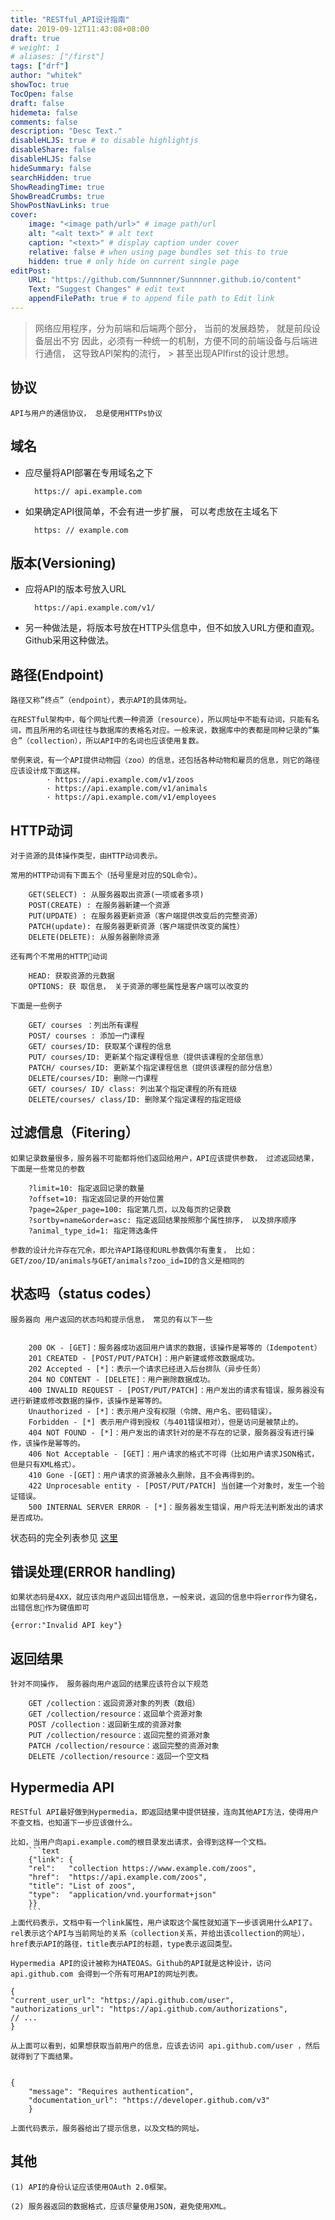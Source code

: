 ```yaml
---
title: "RESTful_API设计指南"
date: 2019-09-12T11:43:08+08:00
draft: true
# weight: 1
# aliases: ["/first"]
tags: ["drf"]
author: "whitek"
showToc: true
TocOpen: false
draft: false
hidemeta: false
comments: false
description: "Desc Text."
disableHLJS: true # to disable highlightjs
disableShare: false
disableHLJS: false
hideSummary: false
searchHidden: true
ShowReadingTime: true
ShowBreadCrumbs: true
ShowPostNavLinks: true
cover:
    image: "<image path/url>" # image path/url
    alt: "<alt text>" # alt text
    caption: "<text>" # display caption under cover
    relative: false # when using page bundles set this to true
    hidden: true # only hide on current single page
editPost:
    URL: "https://github.com/Sunnnner/Sunnnner.github.io/content"
    Text: "Suggest Changes" # edit text
    appendFilePath: true # to append file path to Edit link
---
```



> 网络应用程序，分为前端和后端两个部分， 当前的发展趋势， 就是前段设备层出不穷
> 因此，必须有一种统一的机制，方便不同的前端设备与后端进行通信， 这导致API架构的流行， > 甚至出现APIfirst的设计思想。

## 协议
    API与用户的通信协议， 总是使用HTTPs协议

## 域名

- 应尽量将API部署在专用域名之下

        https:// api.example.com

- 如果确定API很简单，不会有进一步扩展， 可以考虑放在主域名下

        https: // example.com


## 版本(Versioning)

- 应将API的版本号放入URL

        https://api.example.com/v1/

- 另一种做法是，将版本号放在HTTP头信息中，但不如放入URL方便和直观。Github采用这种做法。


## 路径(Endpoint)

    路径又称”终点”（endpoint），表示API的具体网址。

    在RESTful架构中，每个网址代表一种资源（resource），所以网址中不能有动词，只能有名词，而且所用的名词往往与数据库的表格名对应。一般来说，数据库中的表都是同种记录的”集合”（collection），所以API中的名词也应该使用复数。

    举例来说，有一个API提供动物园（zoo）的信息，还包括各种动物和雇员的信息，则它的路径应该设计成下面这样。
            · https://api.example.com/v1/zoos
            · https://api.example.com/v1/animals
            · https://api.example.com/v1/employees

## HTTP动词

    对于资源的具体操作类型，由HTTP动词表示。

    常用的HTTP动词有下面五个（括号里是对应的SQL命令）。
    
        GET(SELECT) : 从服务器取出资源(一项或者多项)
        POST(CREATE) : 在服务器新建一个资源
        PUT(UPDATE) : 在服务器更新资源（客户端提供改变后的完整资源）
        PATCH(update): 在服务器更新资源（客户端提供改变的属性）
        DELETE(DELETE): 从服务器删除资源

    还有两个不常用的HTTP动词

        HEAD: 获取资源的元数据
        OPTIONS: 获 取信息， 关于资源的哪些属性是客户端可以改变的
    
    下面是一些例子

        GET/ courses ：列出所有课程
        POST/ courses : 添加一门课程
        GET/ courses/ID: 获取某个课程的信息
        PUT/ courses/ID: 更新某个指定课程信息（提供该课程的全部信息）
        PATCH/ courses/ID: 更新某个指定课程信息（提供该课程的部分信息）
        DELETE/courses/ID: 删除一门课程
        GET/ courses/ ID/ class: 列出某个指定课程的所有班级
        DELETE/courses/ class/ID: 删除某个指定课程的指定班级

## 过滤信息（Fitering）

    如果记录数量很多，服务器不可能都将他们返回给用户，API应该提供参数， 过滤返回结果，下面是一些常见的参数

        ?limit=10: 指定返回记录的数量
        ?offset=10: 指定返回记录的开始位置
        ?page=2&per_page=100: 指定第几页，以及每页的记录数
        ?sortby=name&order=asc: 指定返回结果按照那个属性排序， 以及排序顺序
        ?animal_type_id=1: 指定筛选条件

    参数的设计允许存在冗余，即允许API路径和URL参数偶尔有重复， 比如：GET/zoo/ID/animals与GET/animals?zoo_id=ID的含义是相同的

## 状态吗（status codes）

    服务器向 用户返回的状态吗和提示信息， 常见的有以下一些


        200 OK - [GET]：服务器成功返回用户请求的数据，该操作是幂等的（Idempotent）
        201 CREATED - [POST/PUT/PATCH]：用户新建或修改数据成功。
        202 Accepted - [*]：表示一个请求已经进入后台排队（异步任务）
        204 NO CONTENT - [DELETE]：用户删除数据成功。
        400 INVALID REQUEST - [POST/PUT/PATCH]：用户发出的请求有错误，服务器没有进行新建或修改数据的操作，该操作是幂等的。
        Unauthorized - [*]：表示用户没有权限（令牌、用户名、密码错误）。
        Forbidden - [*] 表示用户得到授权（与401错误相对），但是访问是被禁止的。
        404 NOT FOUND - [*]：用户发出的请求针对的是不存在的记录，服务器没有进行操作，该操作是幂等的。
        406 Not Acceptable - [GET]：用户请求的格式不可得（比如用户请求JSON格式，但是只有XML格式）。
        410 Gone -[GET]：用户请求的资源被永久删除，且不会再得到的。
        422 Unprocesable entity - [POST/PUT/PATCH] 当创建一个对象时，发生一个验证错误。
        500 INTERNAL SERVER ERROR - [*]：服务器发生错误，用户将无法判断发出的请求是否成功。
状态码的完全列表参见 [这里](https://www.w3.org/Protocols/rfc2616/rfc2616-sec10.html)

## 错误处理(ERROR handling)

    如果状态码是4XX，就应该向用户返回出错信息，一般来说，返回的信息中将error作为键名，出错信息作为键值即可

    {error:"Invalid API key"}


## 返回结果

    针对不同操作， 服务器向用户返回的结果应该符合以下规范

        GET /collection：返回资源对象的列表（数组）
        GET /collection/resource：返回单个资源对象
        POST /collection：返回新生成的资源对象
        PUT /collection/resource：返回完整的资源对象
        PATCH /collection/resource：返回完整的资源对象
        DELETE /collection/resource：返回一个空文档


## Hypermedia API

    RESTful API最好做到Hypermedia，即返回结果中提供链接，连向其他API方法，使得用户不查文档，也知道下一步应该做什么。

    比如，当用户向api.example.com的根目录发出请求，会得到这样一个文档。
        ```text
        {"link": {
        "rel":   "collection https://www.example.com/zoos",
        "href":  "https://api.example.com/zoos",
        "title": "List of zoos",
        "type":  "application/vnd.yourformat+json"
        }}
        ```
    上面代码表示，文档中有一个link属性，用户读取这个属性就知道下一步该调用什么API了。rel表示这个API与当前网址的关系（collection关系，并给出该collection的网址），href表示API的路径，title表示API的标题，type表示返回类型。

    Hypermedia API的设计被称为HATEOAS。Github的API就是这种设计，访问 api.github.com 会得到一个所有可用API的网址列表。

    {
    "current_user_url": "https://api.github.com/user",
    "authorizations_url": "https://api.github.com/authorizations",
    // ...
    }

    从上面可以看到，如果想获取当前用户的信息，应该去访问 api.github.com/user ，然后就得到了下面结果。


    {
        "message": "Requires authentication",
        "documentation_url": "https://developer.github.com/v3"
        }
    
    上面代码表示，服务器给出了提示信息，以及文档的网址。


## 其他

    (1) API的身份认证应该使用OAuth 2.0框架。

    (2) 服务器返回的数据格式，应该尽量使用JSON，避免使用XML。

